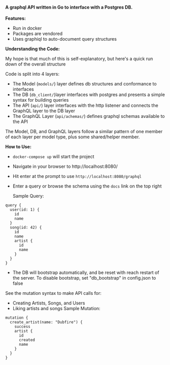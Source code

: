 #### A graphql API written in Go to interface with a Postgres DB.

**Features:**

- Run in docker
- Packages are vendored
- Uses graphiql to auto-document query structures

**Understanding the Code:**

My hope is that much of this is self-explanatory, but here's a quick run down of the overall structure

Code is split into 4 layers:
- The Model (`models/`) layer defines db structures and conformance to interfaces
- The DB (`db_client/`)layer interfaces with postgres and presents a simple syntax for building queries
- The API (`api/`) layer interfaces with the http listener and connects the GraphQL layer to the DB layer
- The GraphQL Layer (`api/achemas/`) defines graphql schemas available to the API

The Model, DB, and GraphQL layers follow a similar pattern of one member of each layer per model type, plus some shared/helper member.

**How to Use:**
- `docker-compose up` will start the project
- Navigate in your browser to http://localhost:8080/
- Hit enter at the prompt to use `http://localhost:8080/graphql`
- Enter a query or browse the schema using the `docs` link on the top right
  
  Sample Query: 
```
query {
  user(id: 1) {
    id
    name
  }
  song(id: 42) {
    id
    name
    artist {
      id
      name
    }
  }
}
```

- The DB will bootstrap automatically, and be reset with reach restart of the server. To disable bootstrap, set "db_bootstrap" in config.json to false

See the mutation syntax to make API calls for:
- Creating Artists, Songs, and Users
- Liking artists and songs
  Sample Mutation: 
```
mutation {
  create_artist(name: "Dubfire") {
    success
    artist {
      id
      created
      name
    }
  }
}

```